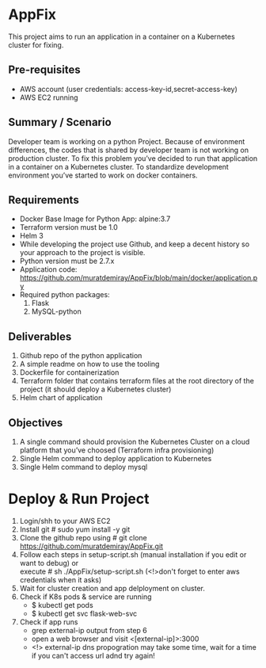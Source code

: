 # AppFix

This project aims to run an application in a container on a Kubernetes cluster for fixing.

## Pre-requisites

- AWS account (user credentials: access-key-id,secret-access-key)
- AWS EC2 running

##  Summary / Scenario
Developer team is working on a python Project. Because of environment differences, the codes that is shared by developer team is not working on production cluster.
To fix this problem you’ve decided to run that application in a container on a Kubernetes cluster.
To standardize development environment you’ve started to work on docker containers.

##  Requirements
- Docker Base Image for Python App: alpine:3.7
- Terraform version must be 1.0
- Helm 3
- While developing the project use Github, and keep a decent history so your approach to the project is visible.
- Python version must be 2.7.x
- Application code: https://github.com/muratdemiray/AppFix/blob/main/docker/application.py
- Required python packages:
  1. Flask
  2. MySQL-python
 
##  Deliverables
1. Github repo of the python application
2. A simple readme on how to use the tooling
3. Dockerfile for containerization
4. Terraform folder that contains terraform files at the root directory of the project (it should deploy a Kubernetes cluster)
5. Helm chart of application

##  Objectives
1. A single command should provision the Kubernetes Cluster on a cloud platform that you’ve choosed (Terraform infra provisioning)
2. Single Helm command to deploy application to Kubernetes
3. Single Helm command to deploy mysql

# Deploy & Run Project
1. Login/shh to your AWS EC2
2. Install git # sudo yum install -y git
3. Clone the github repo using # git clone https://github.com/muratdemiray/AppFix.git
4. Follow each steps in setup-script.sh (manual installation if you edit or want to debug)
        or      
   execute  # sh ./AppFix/setup-script.sh (<!>don't forget to enter aws credentials when it asks)
5. Wait for cluster creation and app delployment on cluster.
6. Check if K8s pods & service are running
    -  $ kubectl get pods
    -  $ kubectl get svc flask-web-svc
7. Check if app runs
    - grep external-ip output from step 6
    - open a web browser and visit <[external-ip]>:3000
    - <!> external-ip dns propogration may take some time, wait for a time if you can't access url adnd try again!

